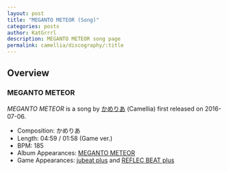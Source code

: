 ```yaml
---
layout: post
title: "MEGANTO METEOR (Song)"
categories: posts
author: KatGrrrl
description: MEGANTO METEOR song page
permalink: camellia/discography/:title
---
```


## Overview

### MEGANTO METEOR

*MEGANTO METEOR* is a song by [かめりあ](/camellia) (Camellia) first released on 2016-07-06.

* Composition: かめりあ
* Length: 04:59 / 01:58 (Game ver.)
* BPM: 185
* Album Appearances: [MEGANTO METEOR](/camellia/albums/MEGANTO-METEOR)
* Game Appearances: [jubeat plus](https://remywiki.com/CS_jb_plus) and [REFLEC BEAT plus](https://remywiki.com/CS_RB_plus)
